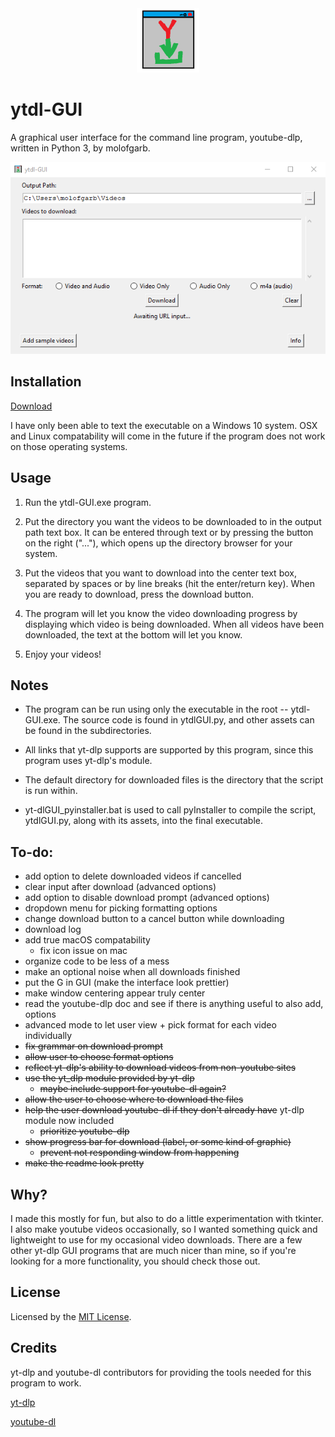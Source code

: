 <div style="text-align: center;"><img src=resources/logo-small.png></div>

# ytdl-GUI 
A graphical user interface for the command line program, youtube-dlp, written in Python 3, by molofgarb.

![ytdl-GUI](.github/banner.png)

## Installation
[Download](https://github.com/molofgarb/ytdl-GUI/releases/download/v0.1-alpha/ytdl-GUI.exe)

I have only been able to text the executable on a Windows 10 system. OSX and Linux compatability will come in the future if the program does not work on those operating systems.

## Usage
1. Run the ytdl-GUI.exe program. 

2. Put the directory you want the videos to be downloaded to in the output path text box. It can be entered through text or by pressing the button on the right ("..."), which opens up the directory browser for your system. 

3. Put the videos that you want to download into the center text box, separated by spaces or by line breaks (hit the enter/return key). When you are ready to download, press the download button. 

4. The program will let you know the video downloading progress by displaying which video is being downloaded. When all videos have been downloaded, the text at the bottom will let you know.

5. Enjoy your videos!

## Notes
- The program can be run using only the executable in the root -- ytdl-GUI.exe. The source code is found in ytdlGUI.py, and other assets can be found in the subdirectories. 

- All links that yt-dlp supports are supported by this
program, since this program uses yt-dlp's module.

- The default directory for downloaded files is the directory that the script is run within.

- yt-dlGUI_pyinstaller.bat is used to call pyInstaller to compile the script, ytdlGUI.py, along with its assets, into the final executable.

## To-do:
- add option to delete downloaded videos if cancelled
- clear input after download (advanced options)
- add option to disable download prompt (advanced options)
- dropdown menu for picking formatting options
- change download button to a cancel button while downloading
- download log
- add true macOS compatability
    - fix icon issue on mac
- organize code to be less of a mess
- make an optional noise when all downloads finished
- put the G in GUI (make the interface look prettier)
- make window centering appear truly center
- read the youtube-dlp doc and see if there is anything useful to also add, options
- advanced mode to let user view + pick format for each video individually
- ~~fix grammar on download prompt~~
- ~~allow user to choose format options~~
- ~~reflect yt-dlp's ability to download videos from non-youtube sites~~
- ~~use the yt_dlp module provided by yt-dlp~~
    - ~~maybe include support for youtube-dl again?~~
- ~~allow the user to choose where to download the files~~
- ~~help the user download youtube-dl if they don't already have~~ yt-dlp module now included
    - ~~prioritize youtube-dlp~~
- ~~show progress bar for download (label, or some kind of graphic)~~
    - ~~prevent not responding window from happening~~
- ~~make the readme look pretty~~


## Why?
I made this mostly for fun, but also to do a little experimentation with tkinter. I also make youtube videos occasionally, so I wanted something quick and lightweight to use for my occasional video downloads. There are a few other yt-dlp GUI programs that are much nicer than mine, so if you're looking for a more functionality, you should check those out. 

## License
Licensed by the [MIT License](https://github.com/molofgarb/ytdl-GUI/blob/main/LICENSE).

## Credits
yt-dlp and youtube-dl contributors for providing the tools needed for this program to work.

[yt-dlp](https://github.com/yt-dlp/yt-dlp)

[youtube-dl](https://github.com/ytdl-org/youtube-dl)
